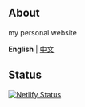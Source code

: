 ## About
my personal website

<b>English</b> | <a href="./README.zh-CN.md">中文</a>

## Status
[![Netlify Status](https://api.netlify.com/api/v1/badges/ebd6adf0-aa73-43be-8890-e89a13501d65/deploy-status)](https://app.netlify.com/sites/serene-tereshkova-18f57a/deploys)
